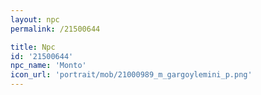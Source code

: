 ```yaml
---
layout: npc
permalink: /21500644

title: Npc
id: '21500644'
npc_name: 'Monto'
icon_url: 'portrait/mob/21000989_m_gargoylemini_p.png'
---
```

